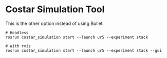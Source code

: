 
# Costar Simulation Tool

This is the other option instead of using Bullet.

```
# Headless
rosrun costar_simulation start --launch ur5 --experiment stack

# With rviz
rosrun costar_simulation start --launch ur5 --experiment stack --gui
```




